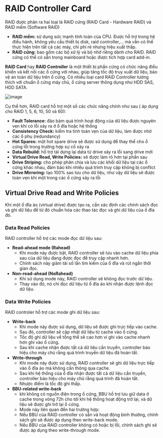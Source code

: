 # RAID Controller Card
RAID được phân ra hai loại là RAID cứng (RAID Card - Hardware RAID) và RAID mềm (Software RAID)

- **RAID mềm:** sử dụng sức mạnh tính toán của CPU. Được hỗ trợ trong hệ điều hành, không yêu cầu thiết bị disk, raid controller,... mà vẫn có thể thực hiện trên tất cả các máy, chi phí rẻ nhưng hiệu xuất thấp.
- **RAID cứng:** bao gồm các bộ xử lý và bộ nhớ riêng dành cho RAID. RAID cứng có thể có sẵn trong mainboard hoặc được tích hợp card add-in.

**RAID Card** hay **RAID Controller** là một thiết bị phần cứng có chức năng điều khiển và kết nối các ổ cứng với nhau, giúp tăng tốc độ truy xuất dữ liệu, bảo vệ an toàn dữ liệu trên ổ cứng.
Có nhiều loại card RAID Controller tương thích với chuẩn ổ cứng máy chủ, ổ cứng server thông dụng như HDD SAS, HDD SATA.

![image](https://user-images.githubusercontent.com/83684068/124863687-c1fab200-dfe1-11eb-9f59-d149bd9c868f.png)

Cụ thể hơn, RAID card hỗ trợ một số các chức năng chính như sau ( áp dụng cho RAID 1, 5, 6, 10, 50 và 60):
- **Fault Tolerance:** đảo bảm quá trình hoạt động của dữ liệu được nguyên vẹn khi có lỗi xảy ra ở ổ đĩa hoặc hệ thống
- **Consistency Check:** kiểm tra tính toàn vẹn của dữ liệu, làm được nhờ các ổ phụ (redundancy)
- **Hot Spares:** một hot spare drive sẽ được sử dụng để thay thế cho ổ cứng lỗi trong trường hợp sự cố xảy ra
- **Data Rebuild:** hỗ trợ tái dựng lại data từ drive xảy ra lỗi sang drive mới
- **Virtual Drive Read, Write Policies:** sẽ được làm rõ hơn tại phần sau
- **Drive Striping:** cho phép phân chia và lưu các khối dữ liệu tại các ổ cứng khác nhau, đảm bảo khi nhiều quá trình truy cập không bị conflict
- **Drive Mirroring:** tạo 100% sao lưu cho dữ liệu, như vậy dữ liệu sẽ được toàn vẹn khi một trong các ổ cứng xảy ra lỗi 

## Virtual Drive Read and Write Policies
Khi một ổ đĩa ảo (virtual drive) được tạo ra, cần xác định các chính sách đọc và ghi dữ liệu để từ đó chuẩn hóa các thao tác đọc và ghi dữ liệu của ổ đĩa đó. 

### Data Read Policies
RAID controller hỗ trợ các mode đọc dữ liệu sau:
- **Read-ahead mode (Rahead)**
  - Khi mode này được bật, RAID controller sẽ lưu vào cache dữ liệu phía sau của dữ liệu đang được đọc để truy cập nhanh hơn.
  - Chính sách này giảm tải số lần tìm kiếm của ổ đĩa và rút ngắn thời gian đọc.
- **Non-read-ahead (NoRahead)**
  - Khi sử dụng mode này, RAID controller sẽ không đọc trước dữ liệu.
  - Thay vào đó, nó chỉ đọc dữ liệu từ ổ đĩa ảo khi nhận được lệnh đọc dữ liệu. 

### Data Write Policies
RAID controler hỗ trợ các mode ghi dữ liệu sau:
- **Write-back**
  - Khi mode này được sử dụng, dữ liệu sẽ được ghi trực tiếp vào cache.
  - Sau đó, controller sẽ cập nhật dữ liệu từ cache vào ổ cứng.
  - Tốc độ ghi dữ liệu về tổng thể sẽ cao hơn vì ghi vào cache nhanh hơn ghi vào ổ cứng.
  - Sau khi cache nhận được tất cả dữ liệu cần truyền, controller báo hiệu cho máy chủ rằng quá trình truyền dữ liệu đã hoàn tất.
- **Write-through**
  - Khi mode này được sử dụng, RAID controller sẽ ghi dữ liệu trực tiếp vào ổ đĩa ảo mà không cần thông qua cache.
  - Sau khi hệ thống của ổ đĩa nhận được tất cả dữ liệu cần truyền, controller báo hiệu cho máy chủ rằng quá trình đã hoàn tất.
  - Nhược điểm là tốc độ ghi thấp.
- **BBU-related write-back**
  - khi không có nguồn điện trong ổ cứng, BBU hỗ trợ lưu giữ data ở cache trong vòng 72h cho tới khi hệ thống hoạt động trở lại, và dữ liệu sẽ được ghi trở lại ổ cứng.
  - Mode này liên quan đến hai trường hợp:
  - Nếu BBU của RAID controller có sẵn và hoạt động bình thường, chính sách ghi sẽ được áp dụng theo write-back mode.
  - Nếu BBU của RAID controller không có hoặc bị lỗi, chính sách ghi sẽ được áp dụng theo write-through mode. 
